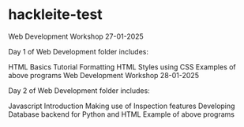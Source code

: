 # hackleite-test
Web Development Workshop 27-01-2025

Day 1 of Web Development folder includes:

HTML Basics Tutorial
Formatting HTML Styles using CSS
Examples of above programs
Web Development Workshop 28-01-2025

Day 2 of Web Development folder includes:

Javascript Introduction
Making use of Inspection features
Developing Database backend for Python and HTML
Example of above programs
